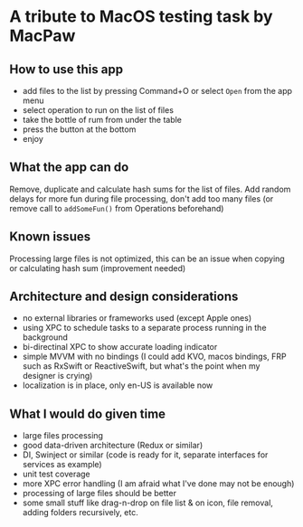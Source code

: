 #  A tribute to MacOS testing task by MacPaw

## How to use this app

* add files to the list by pressing Command+O or select `Open` from the app menu
* select operation to run on the list of files
* take the bottle of rum from under the table
* press the button at the bottom
* enjoy

## What the app can do

Remove, duplicate and calculate hash sums for the list of files.
Add random delays for more fun during file processing, don't add too many files (or remove call to `addSomeFun()` from Operations beforehand)

## Known issues

Processing large files is not optimized, this can be an issue when copying or calculating hash sum (improvement needed)

## Architecture and design considerations

* no external libraries or frameworks used (except Apple ones)
* using XPC to schedule tasks to a separate process running in the background
* bi-directinal XPC to show accurate loading indicator
* simple MVVM with no bindings (I could add KVO, macos bindings, FRP such as RxSwift or ReactiveSwift, but what's the point when my designer is crying)
* localization is in place, only en-US is available now

## What I would do given time

* large files processing
* good data-driven architecture (Redux or similar)
* DI, Swinject or similar (code is ready for it, separate interfaces for services as example)
* unit test coverage
* more XPC error handling (I am afraid what I've done may not be enough)
* processing of large files should be better
* some small stuff like drag-n-drop on file list & on icon, file removal, adding folders recursively, etc. 
